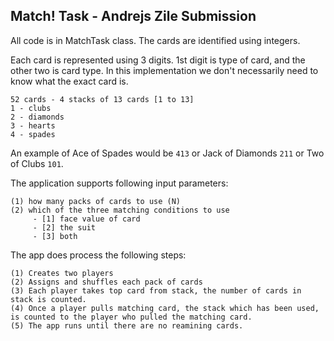 ## Match! Task - Andrejs Zile Submission
All code is in MatchTask class. The cards are identified using integers.

Each card is represented using 3 digits. 
1st digit is type of card, and the other two is card type. 
In this implementation we don't necessarily need to know what the exact card is.

```
52 cards - 4 stacks of 13 cards [1 to 13]
1 - clubs
2 - diamonds
3 - hearts
4 - spades
```

An example of Ace of Spades would be `413` or Jack of Diamonds `211` or Two of Clubs `101`.

The application supports following input parameters:
```
(1) how many packs of cards to use (N)
(2) which of the three matching conditions to use 
     - [1] face value of card
     - [2] the suit
     - [3] both
```


The app does process the following steps:
```
(1) Creates two players
(2) Assigns and shuffles each pack of cards
(3) Each player takes top card from stack, the number of cards in stack is counted.
(4) Once a player pulls matching card, the stack which has been used, is counted to the player who pulled the matching card.
(5) The app runs until there are no reamining cards.
```



